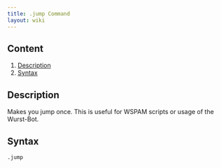 ```yaml
---
title: .jump Command
layout: wiki
---
```

## Content
  1. [Description](#description)
  2. [Syntax](#syntax)

## Description
Makes you jump once. This is useful for WSPAM scripts or usage of the Wurst-Bot.

## Syntax
`.jump`
